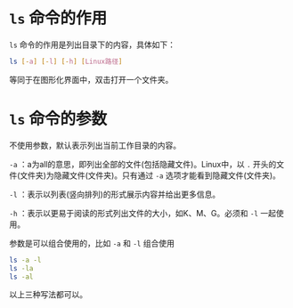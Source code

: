 # `ls` 命令的作用

`ls` 命令的作用是列出目录下的内容，具体如下：

```bash
ls [-a] [-l] [-h] [Linux路径]
```

等同于在图形化界面中，双击打开一个文件夹。

# `ls` 命令的参数

不使用参数，默认表示列出当前工作目录的内容。

`-a` ：a为all的意思，即列出全部的文件(包括隐藏文件)。Linux中，以 `.` 开头的文件(文件夹)为隐藏文件(文件夹)。只有通过 `-a` 选项才能看到隐藏文件(文件夹)。

`-l` ：表示以列表(竖向排列)的形式展示内容并给出更多信息。

`-h` ：表示以更易于阅读的形式列出文件的大小，如K、M、G。必须和 `-l` 一起使用。

参数是可以组合使用的，比如 `-a` 和 `-l` 组合使用

```bash
ls -a -l
ls -la
ls -al
```

以上三种写法都可以。
